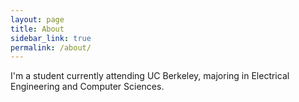 ```yaml
---
layout: page
title: About
sidebar_link: true
permalink: /about/
---
```


I'm a student currently attending UC Berkeley, majoring in Electrical Engineering and Computer Sciences.
